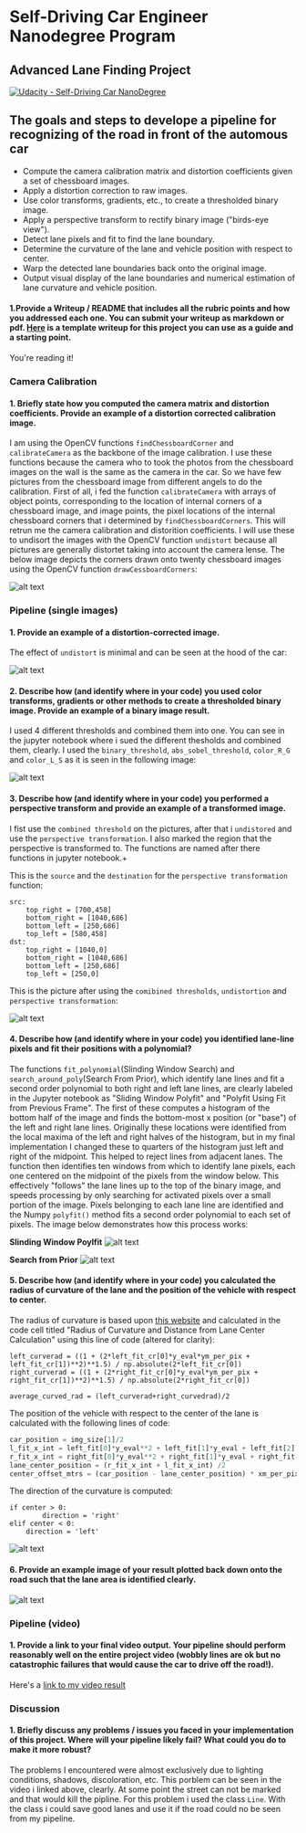 # Self-Driving Car Engineer Nanodegree Program
## Advanced Lane Finding Project
[![Udacity - Self-Driving Car NanoDegree](https://s3.amazonaws.com/udacity-sdc/github/shield-carnd.svg)](http://www.udacity.com/drive)

## The goals and steps to develope a pipeline for recognizing of the road in front of the automous car
* Compute the camera calibration matrix and distortion coefficients given a set of chessboard images.
* Apply a distortion correction to raw images.
* Use color transforms, gradients, etc., to create a thresholded binary image.
* Apply a perspective transform to rectify binary image ("birds-eye view").
* Detect lane pixels and fit to find the lane boundary.
* Determine the curvature of the lane and vehicle position with respect to center.
* Warp the detected lane boundaries back onto the original image.
* Output visual display of the lane boundaries and numerical estimation of lane curvature and vehicle position.

[//]: # (Image References)

[image1]: ./output_images/calibration18.png
[image2]: ./output_images/undist_image.png
[image3]: ./output_images/color_only_combined_img.png
[image4]: ./output_images/pers_trans_image.jpg
[image5]: ./output_images/lane_find1.png
[image6]: ./output_images/lane_find2.png
[image7]: ./output_images/lane_find4_21.jpg
[image8]: ./output_images/lane_find3.jpg

#### 1.Provide a  Writeup / README that includes all the rubric points and how you addressed each one.  You can submit your writeup as markdown or pdf.  [Here](https://github.com/udacity/CarND-Advanced-Lane-Lines/blob/master/writeup_template.md) is a template writeup for this project you can use as a guide and a starting point.  

You're reading it!

### Camera Calibration

#### 1. Briefly state how you computed the camera matrix and distortion coefficients. Provide an example of a distortion corrected calibration image.

I am using the OpenCV functions `findChessboardCorner` and `calibrateCamera` as the backbone of the image calibration. I use these functions because the camera who to took the photos from the chessboard images on the wall is the same as the camera in the car. So we have few pictures from the chessboard image from different angels to do the calibration. First of all, i fed the function `calibrateCamera` with arrays of object points, corresponding to the location of internal corners of a chessboard image, and image points, the pixel locations of the internal chessboard corners that i determined by `findChessboardCorners`. This will retrun me the camera calibration and distorition coefficients. I will use these to undisort the images with the OpenCV function `undistort` because all pictures are generally distortet taking into account the camera lense. The below image depicts the corners drawn onto twenty chessboard images using the OpenCV function `drawCessboardCorners`:

![alt text][image1]

### Pipeline (single images)

#### 1. Provide an example of a distortion-corrected image.

The effect of `undistort` is minimal and can be seen at the hood of the car:

![alt text][image2]

#### 2. Describe how (and identify where in your code) you used color transforms, gradients or other methods to create a thresholded binary image.  Provide an example of a binary image result.

I used 4 different thresholds and combined them into one. You can see in the jupyter notebook where i sued the different thesholds and combined them, clearly. I used the `binary_threshold`, `abs_sobel_threshold`, `color_R_G` and `color_L_S` as it is seen in the following image:  

![alt text][image3]

#### 3. Describe how (and identify where in your code) you performed a perspective transform and provide an example of a transformed image.

I fist use the `combined threshold` on the pictures, after that i `undistored` and use the `perspective transformation`. I also marked the region that the perspective is transformed to. The functions are named after there functions in jupyter notebook.+

This is the `source` and the `destination` for the `perspective transformation` function:

```
src:
    top_right = [700,458]
    bottom_right = [1040,686]
    bottom_left = [250,686]
    top_left = [580,458]
dst:
    top_right = [1040,0]
    bottom_right = [1040,686]
    bottom_left = [250,686]
    top_left = [250,0]
```
This is the picture after using the `comibined thresholds`, `undistortion` and `perspective transformation`:

![alt text][image4]

#### 4. Describe how (and identify where in your code) you identified lane-line pixels and fit their positions with a polynomial?

The functions `fit_polynomial`(Slinding Window Search) and `search_around_poly`(Search From Prior), which identify lane lines and fit a second order polynomial to both right and left lane lines, are clearly labeled in the Jupyter notebook as "Sliding Window Polyfit" and "Polyfit Using Fit from Previous Frame". The first of these computes a histogram of the bottom half of the image and finds the bottom-most x position (or "base") of the left and right lane lines. Originally these locations were identified from the local maxima of the left and right halves of the histogram, but in my final implementation I changed these to quarters of the histogram just left and right of the midpoint. This helped to reject lines from adjacent lanes. The function then identifies ten windows from which to identify lane pixels, each one centered on the midpoint of the pixels from the window below. This effectively "follows" the lane lines up to the top of the binary image, and speeds processing by only searching for activated pixels over a small portion of the image. Pixels belonging to each lane line are identified and the Numpy `polyfit()` method fits a second order polynomial to each set of pixels. The image below demonstrates how this process works:

**Slinding Window Poylfit**
![alt text][image5]

**Search from Prior**
![alt text][image6]

#### 5. Describe how (and identify where in your code) you calculated the radius of curvature of the lane and the position of the vehicle with respect to center.

The radius of curvature is based upon [this website](http://www.intmath.com/applications-differentiation/8-radius-curvature.php) and calculated in the code cell titled "Radius of Curvature and Distance from Lane Center Calculation" using this line of code (altered for clarity):
```
left_curverad = ((1 + (2*left_fit_cr[0]*y_eval*ym_per_pix + left_fit_cr[1])**2)**1.5) / np.absolute(2*left_fit_cr[0])
right_curverad = ((1 + (2*right_fit_cr[0]*y_eval*ym_per_pix + right_fit_cr[1])**2)**1.5) / np.absolute(2*right_fit_cr[0])
  
average_curved_rad = (left_curverad+right_curvedrad)/2
```

The position of the vehicle with respect to the center of the lane is calculated with the following lines of code:

```python
car_position = img_size[1]/2
l_fit_x_int = left_fit[0]*y_eval**2 + left_fit[1]*y_eval + left_fit[2]
r_fit_x_int = right_fit[0]*y_eval**2 + right_fit[1]*y_eval + right_fit[2]
lane_center_position = (r_fit_x_int + l_fit_x_int) /2
center_offset_mtrs = (car_position - lane_center_position) * xm_per_pix
```

The direction of the curvature is computed:
```
if center > 0:
        direction = 'right'
elif center < 0:
    direction = 'left'
```

![alt text][image7]

#### 6. Provide an example image of your result plotted back down onto the road such that the lane area is identified clearly.

![alt text][image8]

### Pipeline (video)

#### 1. Provide a link to your final video output.  Your pipeline should perform reasonably well on the entire project video (wobbly lines are ok but no catastrophic failures that would cause the car to drive off the road!).

Here's a [link to my video result](./project_video1.mp4)

### Discussion

#### 1. Briefly discuss any problems / issues you faced in your implementation of this project.  Where will your pipeline likely fail?  What could you do to make it more robust?
The problems I encountered were almost exclusively due to lighting conditions, shadows, discoloration, etc. This porblem can be seen in the video i linked above, clearly. At some point the street can not be marked and that would kill the pipline. For this problem i used the class `Line`. With the class i could save good lanes and use it if the road could no be seen from my pipeline.
